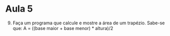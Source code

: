 # Aula 5

9. Faça um programa que calcule e mostre a área de um trapézio.
	Sabe-se que: A = ((base maior + base menor) * altura)/2
